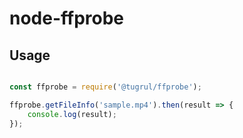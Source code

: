 # node-ffprobe

## Usage

```javascript

const ffprobe = require('@tugrul/ffprobe');

ffprobe.getFileInfo('sample.mp4').then(result => {
    console.log(result);
});

```